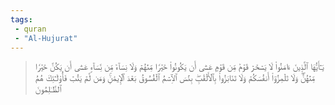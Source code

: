 ```yaml
---
tags: 
 - quran 
 - "Al-Hujurat"
---
```


> يَـٰٓأَيُّهَا ٱلَّذِينَ ءَامَنُواْ لَا يَسۡخَرۡ قَوۡمٞ مِّن قَوۡمٍ عَسَىٰٓ أَن يَكُونُواْ خَيۡرٗا مِّنۡهُمۡ وَلَا نِسَآءٞ مِّن نِّسَآءٍ عَسَىٰٓ أَن يَكُنَّ خَيۡرٗا مِّنۡهُنَّۖ وَلَا تَلۡمِزُوٓاْ أَنفُسَكُمۡ وَلَا تَنَابَزُواْ بِٱلۡأَلۡقَٰبِۖ بِئۡسَ ٱلِٱسۡمُ ٱلۡفُسُوقُ بَعۡدَ ٱلۡإِيمَٰنِۚ وَمَن لَّمۡ يَتُبۡ فَأُوْلَـٰٓئِكَ هُمُ ٱلظَّـٰلِمُونَ
